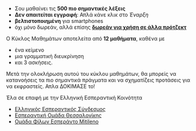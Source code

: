 - Σου μαθαίνει τις **500 πιο σημαντικές λέξεις**
- **Δεν απαιτείται εγγραφή**: Απλά κάνε κλικ στο *Έναρξη*
- **βελτιστοποιημένη** για smartphones
- όχι μόνο δωρεάν, αλλά επίσης **[δωρεάν για χρήση σε άλλα πρότζεκτ](https://github.com/Esperanto/kurso-zagreba-metodo)**

Ο Κύκλος Μαθημάτων αποτελείτα από **12 μαθήματα**, καθένα με

- ένα κείμενο
- μια γραμματική διευκρίνηση
- και 3 ασκήσεις.

Μετά την ολοκλήρωση αυτού του κύκλου μαθημάτων, θα μπορείς να κατανοήσεις τα πιο σημαντικά πράγματα και να σχηματίζεις προτάσεις για να εκφραστείς. Απλα ΔΟΚΙΜΑΣΕ το!

Έλα σε επαφή με την Ελληνική Εσπεραντική Κοινότητα
* [Ελληνικός Εσπεραντικός Σύνδεσμος](https://esperanto.gr/)
* [Εσπεραντική Ομάδα Θεσσαλονίκης](https://thesperanto.eu/)
* [Ομάδα Φίλων Εσπεράντο Mitileno](https://www.mitileno.eu/)

